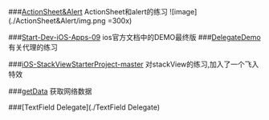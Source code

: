 ###[ActionSheet&Alert](./ActionSheet&Alert)
ActionSheet和alert的练习
![image](./ActionSheet&Alert/img.png =300x)

###[Start-Dev-iOS-Apps-09](./Start-Dev-iOS-Apps-09)
ios官方文档中的DEMO最终版 
###[DelegateDemo](./DelegaDemo)
有关代理的练习

###[iOS-StackViewStarterProject-master](./iOS-StackViewStarterProject-master)
对stackView的练习,加入了一个飞入特效

###[getData](./getData)
获取网络数据

###[TextField Delegate](./TextField Delegate)

